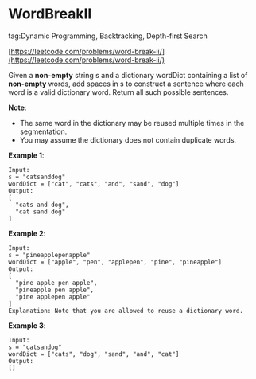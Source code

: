 # WordBreakII #

tag:Dynamic Programming, Backtracking, Depth-first Search

[https://leetcode.com/problems/word-break-ii/](https://leetcode.com/problems/word-break-ii/)

Given a **non-empty** string s and a dictionary wordDict containing a list of **non-empty** words, add spaces in s to construct a sentence where each word is a valid dictionary word. Return all such possible sentences.

**Note**:

- The same word in the dictionary may be reused multiple times in the segmentation.
- You may assume the dictionary does not contain duplicate words.

**Example 1**:

	Input:
	s = "catsanddog"
	wordDict = ["cat", "cats", "and", "sand", "dog"]
	Output:
	[
	  "cats and dog",
	  "cat sand dog"
	]

**Example 2**:

	Input:
	s = "pineapplepenapple"
	wordDict = ["apple", "pen", "applepen", "pine", "pineapple"]
	Output:
	[
	  "pine apple pen apple",
	  "pineapple pen apple",
	  "pine applepen apple"
	]
	Explanation: Note that you are allowed to reuse a dictionary word.

**Example 3**:

	Input:
	s = "catsandog"
	wordDict = ["cats", "dog", "sand", "and", "cat"]
	Output:
	[]